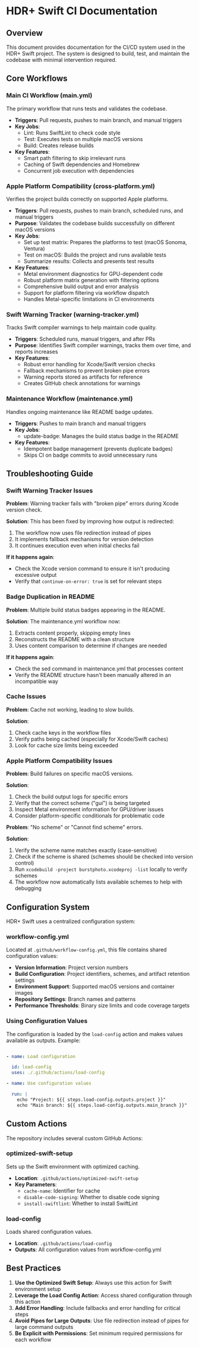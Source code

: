 # HDR+ Swift CI Documentation

## Overview

This document provides documentation for the CI/CD system used in the HDR+ Swift project. The system is designed to build, test, and maintain the codebase with minimal intervention required.

## Core Workflows

### Main CI Workflow (main.yml)

The primary workflow that runs tests and validates the codebase.

- **Triggers**: Pull requests, pushes to main branch, and manual triggers
- **Key Jobs**:
  - Lint: Runs SwiftLint to check code style
  - Test: Executes tests on multiple macOS versions
  - Build: Creates release builds
- **Key Features**:
  - Smart path filtering to skip irrelevant runs
  - Caching of Swift dependencies and Homebrew
  - Concurrent job execution with dependencies

### Apple Platform Compatibility (cross-platform.yml)

Verifies the project builds correctly on supported Apple platforms.

- **Triggers**: Pull requests, pushes to main branch, scheduled runs, and manual triggers
- **Purpose**: Validates the codebase builds successfully on different macOS versions
- **Key Jobs**:
  - Set up test matrix: Prepares the platforms to test (macOS Sonoma, Ventura)
  - Test on macOS: Builds the project and runs available tests
  - Summarize results: Collects and presents test results
- **Key Features**:
  - Metal environment diagnostics for GPU-dependent code
  - Robust platform matrix generation with filtering options
  - Comprehensive build output and error analysis
  - Support for platform filtering via workflow dispatch
  - Handles Metal-specific limitations in CI environments

### Swift Warning Tracker (warning-tracker.yml)

Tracks Swift compiler warnings to help maintain code quality.

- **Triggers**: Scheduled runs, manual triggers, and after PRs
- **Purpose**: Identifies Swift compiler warnings, tracks them over time, and reports increases
- **Key Features**:
  - Robust error handling for Xcode/Swift version checks
  - Fallback mechanisms to prevent broken pipe errors
  - Warning reports stored as artifacts for reference
  - Creates GitHub check annotations for warnings

### Maintenance Workflow (maintenance.yml)

Handles ongoing maintenance like README badge updates.

- **Triggers**: Pushes to main branch and manual triggers
- **Key Jobs**:
  - update-badge: Manages the build status badge in the README
- **Key Features**:
  - Idempotent badge management (prevents duplicate badges)
  - Skips CI on badge commits to avoid unnecessary runs

## Troubleshooting Guide

### Swift Warning Tracker Issues

**Problem**: Warning tracker fails with "broken pipe" errors during Xcode version check.

**Solution**: This has been fixed by improving how output is redirected:

1. The workflow now uses file redirection instead of pipes
2. It implements fallback mechanisms for version detection
3. It continues execution even when initial checks fail

**If it happens again**:

- Check the Xcode version command to ensure it isn't producing excessive output
- Verify that `continue-on-error: true` is set for relevant steps

### Badge Duplication in README

**Problem**: Multiple build status badges appearing in the README.

**Solution**: The maintenance.yml workflow now:

1. Extracts content properly, skipping empty lines
2. Reconstructs the README with a clean structure
3. Uses content comparison to determine if changes are needed

**If it happens again**:

- Check the sed command in maintenance.yml that processes content
- Verify the README structure hasn't been manually altered in an incompatible way

### Cache Issues

**Problem**: Cache not working, leading to slow builds.

**Solution**:

1. Check cache keys in the workflow files
2. Verify paths being cached (especially for Xcode/Swift caches)
3. Look for cache size limits being exceeded

### Apple Platform Compatibility Issues

**Problem**: Build failures on specific macOS versions.

**Solution**:

1. Check the build output logs for specific errors
2. Verify that the correct scheme ("gui") is being targeted
3. Inspect Metal environment information for GPU/driver issues
4. Consider platform-specific conditionals for problematic code

**Problem**: "No scheme" or "Cannot find scheme" errors.

**Solution**:

1. Verify the scheme name matches exactly (case-sensitive)
2. Check if the scheme is shared (schemes should be checked into version control)
3. Run `xcodebuild -project burstphoto.xcodeproj -list` locally to verify schemes
4. The workflow now automatically lists available schemes to help with debugging

## Configuration System

HDR+ Swift uses a centralized configuration system:

### workflow-config.yml

Located at `.github/workflow-config.yml`, this file contains shared configuration values:

- **Version Information**: Project version numbers
- **Build Configuration**: Project identifiers, schemes, and artifact retention settings
- **Environment Support**: Supported macOS versions and container images
- **Repository Settings**: Branch names and patterns
- **Performance Thresholds**: Binary size limits and code coverage targets

### Using Configuration Values

The configuration is loaded by the `load-config` action and makes values available as outputs. Example:

```yaml

- name: Load configuration

  id: load-config
  uses: ./.github/actions/load-config

- name: Use configuration values

  run: |
    echo "Project: ${{ steps.load-config.outputs.project }}"
    echo "Main branch: ${{ steps.load-config.outputs.main_branch }}"
```

## Custom Actions

The repository includes several custom GitHub Actions:

### optimized-swift-setup

Sets up the Swift environment with optimized caching.

- **Location**: `.github/actions/optimized-swift-setup`
- **Key Parameters**:
  - `cache-name`: Identifier for cache
  - `disable-code-signing`: Whether to disable code signing
  - `install-swiftlint`: Whether to install SwiftLint

### load-config

Loads shared configuration values.

- **Location**: `.github/actions/load-config`
- **Outputs**: All configuration values from workflow-config.yml

## Best Practices

1. **Use the Optimized Swift Setup**: Always use this action for Swift environment setup
2. **Leverage the Load Config Action**: Access shared configuration through this action
3. **Add Error Handling**: Include fallbacks and error handling for critical steps
4. **Avoid Pipes for Large Outputs**: Use file redirection instead of pipes for large command outputs
5. **Be Explicit with Permissions**: Set minimum required permissions for each workflow
